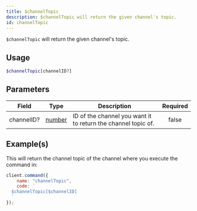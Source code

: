```yaml
---
title: $channelTopic
description: $channelTopic will return the given channel's topic.
id: channelTopic
---
```


`$channelTopic` will return the given channel's topic.

## Usage

```php
$channelTopic[channelID?]
```

## Parameters

| Field      | Type                                                                                              | Description                                                   | Required |
| ---------- | ------------------------------------------------------------------------------------------------- | ------------------------------------------------------------- | :------: |
| channelID? | [number](https://developer.mozilla.org/en-US/docs/Web/JavaScript/Reference/Global_Objects/Number) | ID of the channel you want it to return the channel topic of. |  false   |

## Example(s)

This will return the channel topic of the channel where you execute the command in:

```javascript
client.command({
    name: "channelTopic",
    code: `
  $channelTopic[$channelID]
  `
});
```

